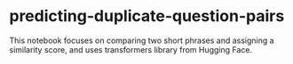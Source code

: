 # predicting-duplicate-question-pairs
This notebook focuses on comparing two short phrases and assigning a similarity score, and uses transformers library from Hugging Face.
